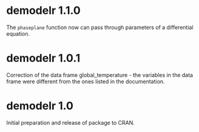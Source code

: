 # demodelr 1.1.0
The `phaseplane` function now can pass through parameters of a differential equation.

# demodelr 1.0.1
Correction of the data frame global_temperature - the variables in the data frame were different from the ones listed in the documentation.

# demodelr 1.0
Initial preparation and release of package to CRAN.
